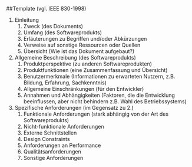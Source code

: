 ##Template (vgl. IEEE 830-1998)

1.  Einleitung
    1. Zweck (des Dokuments)
    2. Umfang (des Softwareprodukts)
    3. Erläuterungen zu Begriffen und/oder Abkürzungen
    4. Verweise auf sonstige Ressourcen oder Quellen
    5. Übersicht (Wie ist das Dokument aufgebaut?)
2.  Allgemeine Beschreibung (des Softwareprodukts)
    1.  Produktperspektive
        (zu anderen Softwareprodukten)
    2.  Produktfunktionen
        (eine Zusammenfassung und Übersicht)
    3.  Benutzermerkmale
        (Informationen zu erwarteten Nutzern, z.B. Bildung, Erfahrung, Sachkenntnis)
    4.  Allgemeine Einschränkungen
        (für den Entwickler)
    5.  Annahmen und Abhängigkeiten
        (Faktoren, die die Entwicklung beeinflussen, aber nicht behindern z.B. Wahl des Betriebssystems)
3.  Spezifische Anforderungen (im Gegensatz zu 2.)
    1. Funktionale Anforderungen
        (stark abhängig von der Art des Softwareprodukts)
    2. Nicht-funktionale Anforderungen
    3. Externe Schnittstellen
    4. Design Constraints
    5. Anforderungen an Performance
    6. Qualitätsanforderungen
    7. Sonstige Anforderungen